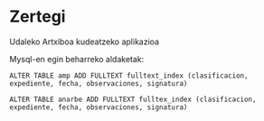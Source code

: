 # Zertegi

Udaleko Artxiboa kudeatzeko aplikazioa


 
  
   
    
     
     


Mysql-en egin beharreko aldaketak:

`ALTER TABLE amp ADD FULLTEXT fulltext_index (clasificacion, expediente, fecha, observaciones, signatura)`

`ALTER TABLE anarbe ADD FULLTEXT fulltex_index (clasificacion, expediente, fecha, observaciones, signatura)`
